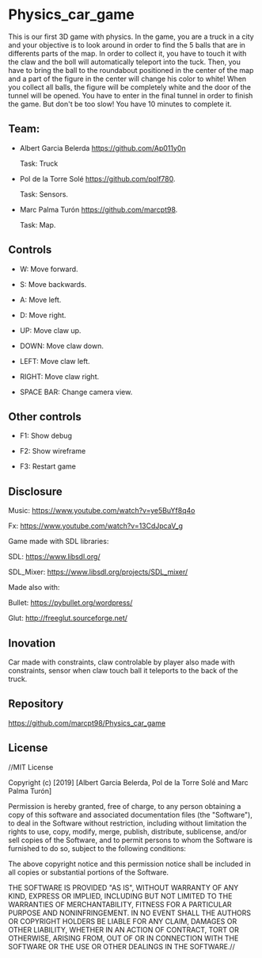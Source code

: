 # Physics_car_game
This is our first 3D game with physics. In the game, you are a truck in a city and your objective is to look around in order to find the 5 balls that are in differents parts of the map. 
In order to collect it, you have to touch it with the claw and the boll will automatically teleport into the tuck. Then, you have to bring the ball to the roundabout positioned in the center of the map and a part of the figure in the center will change his color to white!
When you collect all balls, the figure will be completely white and the door of the tunnel will be opened. You have to enter in the final tunnel in order to finish the game. But don't be too slow! You have 10 minutes to complete it.


## Team:
- Albert Garcia Belerda https://github.com/Ap011y0n
  
  Task: Truck

- Pol de la Torre Solé https://github.com/polf780.

  Task: Sensors.

- Marc Palma Turón https://github.com/marcpt98.

  Task: Map.


## Controls 

- W: Move forward.

- S: Move backwards.

- A: Move left.

- D: Move right.

- UP: Move claw up.

- DOWN: Move claw down.

- LEFT: Move claw left.

- RIGHT: Move claw right.

- SPACE BAR: Change camera view.


## Other controls
- F1: Show debug

- F2: Show wireframe

- F3: Restart game
  
  
## Disclosure

Music: https://www.youtube.com/watch?v=ye5BuYf8q4o

Fx: https://www.youtube.com/watch?v=13CdJpcaV_g

Game made with SDL libraries:

SDL: https://www.libsdl.org/

SDL_Mixer: https://www.libsdl.org/projects/SDL_mixer/


Made also with:

Bullet: https://pybullet.org/wordpress/

Glut: http://freeglut.sourceforge.net/


## Inovation

Car made with constraints, claw controlable by player also made with constraints, sensor when claw touch ball it teleports to the back of the truck.


## Repository
https://github.com/marcpt98/Physics_car_game


## License
//MIT License

Copyright (c) [2019] [Albert Garcia Belerda, Pol de la Torre Solé and Marc Palma Turón]

Permission is hereby granted, free of charge, to any person obtaining a copy of this software and associated documentation files (the "Software"), to deal in the Software without restriction, including without limitation the rights to use, copy, modify, merge, publish, distribute, sublicense, and/or sell copies of the Software, and to permit persons to whom the Software is furnished to do so, subject to the following conditions:

The above copyright notice and this permission notice shall be included in all copies or substantial portions of the Software.

THE SOFTWARE IS PROVIDED "AS IS", WITHOUT WARRANTY OF ANY KIND, EXPRESS OR IMPLIED, INCLUDING BUT NOT LIMITED TO THE WARRANTIES OF MERCHANTABILITY, FITNESS FOR A PARTICULAR PURPOSE AND NONINFRINGEMENT. IN NO EVENT SHALL THE AUTHORS OR COPYRIGHT HOLDERS BE LIABLE FOR ANY CLAIM, DAMAGES OR OTHER LIABILITY, WHETHER IN AN ACTION OF CONTRACT, TORT OR OTHERWISE, ARISING FROM, OUT OF OR IN CONNECTION WITH THE SOFTWARE OR THE USE OR OTHER DEALINGS IN THE SOFTWARE.//

